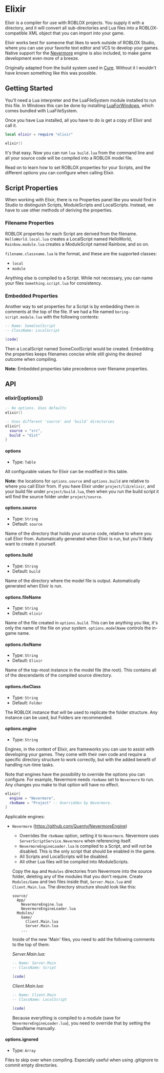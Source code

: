 # Elixir

Elixir is a compiler for use with ROBLOX projects. You supply it with a
directory, and it will convert all sub-directories and Lua files into a ROBLOX-
compatible XML object that you can import into your game.

Elixir works best for someone that likes to work outside of ROBLOX Studio, where
you can use your favorite text editor and VCS to develop your games. Native
support for the [Nevermore][nevermore] engine is also included, to make game
development even more of a breeze.

Originally adapted from the build system used in [Cure][cure]. Without it I
wouldn't have known something like this was possible.

## Getting Started

You'll need a Lua interpreter and the LuaFileSystem module installed to run
this file. In Windows this can be done by installing [LuaForWindows][lfw],
which comes bundled with LuaFileSystem.

Once you have Lua installed, all you have to do is get a copy of Elixir and
call it.

```lua
local elixir = require "elixir"

elixir()
```

It's that easy. Now you can run `lua build.lua` from the command line and all
your source code will be compiled into a ROBLOX model file.

Read on to learn how to set ROBLOX properties for your Scripts, and the
different options you can configure when calling Elixir.

## Script Properties

When working with Elixir, there is no Properties panel like you would find in
Studio to distinguish Scripts, ModuleScripts and LocalScripts. Instead, we have
to use other methods of deriving the properties.

### Filename Properties

ROBLOX properties for each Script are derived from the filename.
`HelloWorld.local.lua` creates a LocalScript named HelloWorld,
`Rainbow.module.lua` creates a ModuleScript named Rainbow, and so on.

`filename.classname.lua` is the format, and these are the supported classes:

- `local`
- `module`

Anything else is compiled to a Script. While not necessary, you can name your
files `Something.script.lua` for consistency.

### Embedded Properties

Another way to set properties for a Script is by embedding them in comments at
the top of the file. If we had a file named `boring-script.module.lua` with the
following contents:

```lua
-- Name: SomeCoolScript
-- ClassName: LocalScript

[code]
```

Then a LocalScript named SomeCoolScript would be created. Embedding the
properties keeps filenames concise while still giving the desired outcome
when compiling.

**Note:** Embedded properties take precedence over filename properties.

## API

### elixir([options])

```lua
-- No options. Uses defaults
elixir()

-- Uses different 'source' and 'build' directories
elixir{
  source = "src",
  build = "dist"
}
```

#### options

- Type: `Table`

All configurable values for Elixir can be modified in this table.

**Note:** the locations for `options.source` and `options.build` are relative
to where you call Elixir from. If you have Elixir under `project/lib/elixir`,
and your build file under `project/build.lua`, then when you run the build
script it will find the source folder under `project/source`.

#### options.source

- Type: `String`
- Default: `source`

Name of the directory that holds your source code, relative to where you call
Elixir from. Automatically generated when Elixir is run, but you'll likely want
to create it yourself.

#### options.build

- Type: `String`
- Default: `build`

Name of the directory where the model file is output. Automatically generated
when Elixir is run.

#### options.fileName

- Type: `String`
- Default: `elixir`

Name of the file created in `options.build`. This can be anything you like, it's
only the name of the file on your system. `options.modelName` controls the in-
game name.

#### options.rbxName

- Type: `String`
- Default: `Elixir`

Name of the top-most instance in the model file (the root). This contains all of
the descendants of the compiled source directory.

#### options.rbxClass

- Type: `String`
- Default: `Folder`

The ROBLOX instance that will be used to replicate the folder structure. Any
instance can be used, but Folders are recommended.

#### options.engine

- Type: `String`

Engines, in the context of Elixir, are frameworks you can use to assist with
developing your games. They come with their own code and require a specific
directory structure to work correctly, but with the added benefit of handling
run-time tasks.

Note that engines have the possibility to override the options you can
configure. For example, Nevermore needs `rbxName` set to `Nevermore` to run.
Any changes you make to that option will have no effect.

```lua
elixir{
  engine = "Nevermore",
  rbxName = "Project" -- Overridden by Nevermore.
}
```

Applicable engines:

- `Nevermore` (https://github.com/Quenty/NevermoreEngine)

  - Overrides the `rbxName` option, setting it to `Nevermore`. Nevermore uses
    `ServerScriptService.Nevermore` when referencing itself.
  - `NevermoreEngineLoader.lua` is compiled to a Script, and will not be
    disabled. This is the only script that should be enabled in the game.
  - All Scripts and LocalScripts will be disabled.
  - All other Lua files will be compiled into ModuleScripts.

  Copy the `App` and `Modules` directories from Nevermore into the source
  folder, deleting any of the modules that you don't require. Create
  `Modules/Game` and two files inside that, `Server.Main.lua` and
  `Client.Main.lua`. The directory structure should look like this:

  ```
  source/
    App/
      NevermoreEngine.lua
      NevermoreEngineLoader.lua
    Modules/
      Game/
        Client.Main.lua
        Server.Main.lua
      ...
  ```

  Inside of the new 'Main' files, you need to add the following comments to the
  top of them:

  *Server.Main.lua:*

  ```lua
  -- Name: Server.Main
  -- ClassName: Script

  [code]
  ```

  *Client.Main.lua:*

  ```lua
  -- Name: Client.Main
  -- ClassName: LocalScript

  [code]
  ```

  Because everything is compiled to a module (save for
  `NevermoreEngineLoader.lua`), you need to override that by setting the
  ClassName manually.

#### options.ignored

- Type: `Array`

Files to skip over when compiling. Especially useful when using .gitignore to
commit empty directories.

[nevermore]: https://github.com/Quenty/NevermoreEngine
[cure]:      https://github.com/Anaminus/roblox-cure
[lfw]:       https://code.google.com/p/luaforwindows/
